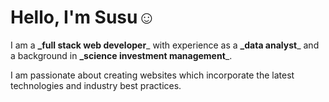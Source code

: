 # Hello, I'm Susu☺️

I am a **_full stack web developer**_ with experience as a **_data analyst**_ and a background in **_science investment management**_. 

I am passionate about creating websites which incorporate the latest technologies and industry best practices.
